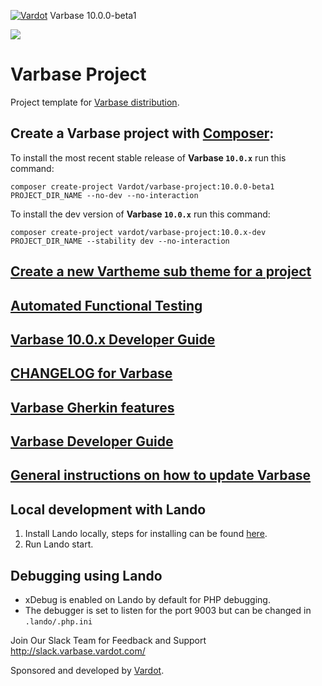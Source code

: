 [![Vardot](https://circleci.com/gh/Vardot/varbase/tree/10.0.x.svg?style=shield)](https://app.circleci.com/pipelines/github/Vardot/varbase/729/workflows/8bd6b418-3ba0-4033-be62-19080556833c) Varbase 10.0.0-beta1

[![](https://www.drupal.org/files/styles/grid-3/public/project-images/Medium-Logo%20Color%20with%20padding.png)](http://www.drupal.org/project/varbase)

# Varbase Project

Project template for [Varbase distribution](http://www.drupal.org/project/varbase).

## Create a Varbase project with [Composer](https://getcomposer.org/download/):

To install the most recent stable release of **Varbase `10.0.x`** run this command:
```
composer create-project Vardot/varbase-project:10.0.0-beta1 PROJECT_DIR_NAME --no-dev --no-interaction
```

To install the dev version of **Varbase `10.0.x`** run this command:
```
composer create-project vardot/varbase-project:10.0.x-dev PROJECT_DIR_NAME --stability dev --no-interaction
```

## [Create a new Vartheme sub theme for a project](https://github.com/Vardot/varbase/tree/10.0.x/scripts/README.md)

## [Automated Functional Testing](https://github.com/Vardot/varbase/blob/10.0.x/tests/README.md)

## [Varbase 10.0.x Developer Guide](https://docs.varbase.vardot.com)

## [CHANGELOG for Varbase](https://github.com/Vardot/varbase/blob/10.0.x/CHANGELOG.md)

## [Varbase Gherkin features](https://github.com/Vardot/varbase/blob/10.0.x/tests/features/varbase/README.md)

## [Varbase Developer Guide](https://docs.varbase.vardot.com)

## [General instructions on how to update Varbase](https://github.com/Vardot/varbase/blob/10.0.x/UPDATE.md)

## Local development with Lando

1. Install Lando locally, steps for installing can be found [here](https://docs.lando.dev/basics/installation.html).
2. Run Lando start.

## Debugging using Lando

- xDebug is enabled on Lando by default for PHP debugging.
- The debugger is set to listen for the port 9003 but can be changed in `.lando/.php.ini`

Join Our Slack Team for Feedback and Support
http://slack.varbase.vardot.com/

Sponsored and developed by [Vardot](https://www.drupal.org/vardot).